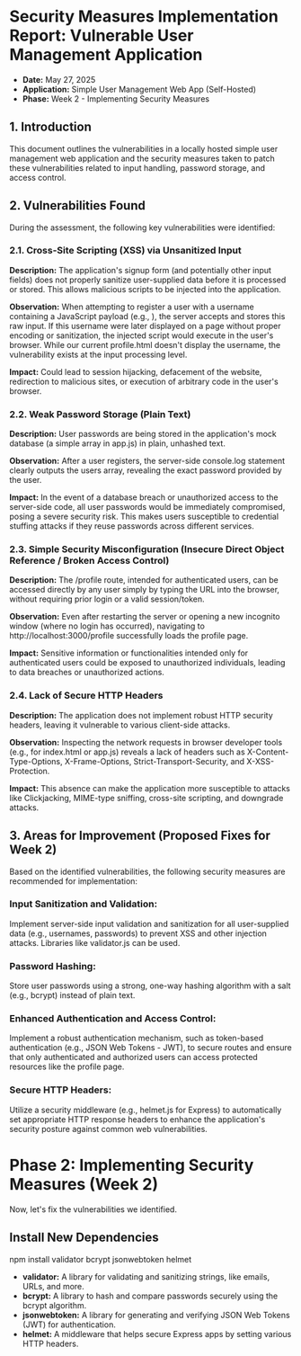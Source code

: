 # Security Measures Implementation Report: Vulnerable User Management Application
- **Date:** May 27, 2025
- **Application:** Simple User Management Web App (Self-Hosted)
- **Phase:** Week 2 - Implementing Security Measures 

## 1. Introduction
This document outlines the vulnerabilities in a locally hosted simple user management web application and the security measures taken to 
 patch these vulnerabilities related to input handling, password storage, and access control.

## 2. Vulnerabilities Found
During the assessment, the following key vulnerabilities were identified:

### 2.1. Cross-Site Scripting (XSS) via Unsanitized Input
**Description:** 
The application's signup form (and potentially other input fields) does not properly sanitize user-supplied data before it is processed or stored. This allows malicious scripts to be injected into the application.

**Observation:** 
When attempting to register a user with a username containing a JavaScript payload (e.g., <script>alert('XSS Vulnerable!');</script>), the server accepts and stores this raw input. If this username were later displayed on a page without proper encoding or sanitization, the injected script would execute in the user's browser. While our current profile.html doesn't display the username, the vulnerability exists at the input processing level.

**Impact:** 
Could lead to session hijacking, defacement of the website, redirection to malicious sites, or execution of arbitrary code in the user's browser.

### 2.2. Weak Password Storage (Plain Text)
**Description:** 
User passwords are being stored in the application's mock database (a simple array in app.js) in plain, unhashed text.

**Observation:** 
After a user registers, the server-side console.log statement clearly outputs the users array, revealing the exact password provided by the user.

**Impact:** 
In the event of a database breach or unauthorized access to the server-side code, all user passwords would be immediately compromised, posing a severe security risk. This makes users susceptible to credential stuffing attacks if they reuse passwords across different services.

### 2.3. Simple Security Misconfiguration (Insecure Direct Object Reference / Broken Access Control)
**Description:** 
The /profile route, intended for authenticated users, can be accessed directly by any user simply by typing the URL into the browser, without requiring prior login or a valid session/token.

**Observation:** 
Even after restarting the server or opening a new incognito window (where no login has occurred), navigating to http://localhost:3000/profile successfully loads the profile page.

**Impact:** 
Sensitive information or functionalities intended only for authenticated users could be exposed to unauthorized individuals, leading to data breaches or unauthorized actions.

### 2.4. Lack of Secure HTTP Headers
**Description:** 
The application does not implement robust HTTP security headers, leaving it vulnerable to various client-side attacks.

**Observation:** 
Inspecting the network requests in browser developer tools (e.g., for index.html or app.js) reveals a lack of headers such as X-Content-Type-Options, X-Frame-Options, Strict-Transport-Security, and X-XSS-Protection.

**Impact:** 
This absence can make the application more susceptible to attacks like Clickjacking, MIME-type sniffing, cross-site scripting, and downgrade attacks.

## 3. Areas for Improvement (Proposed Fixes for Week 2)
Based on the identified vulnerabilities, the following security measures are recommended for implementation:

### Input Sanitization and Validation: 
Implement server-side input validation and sanitization for all user-supplied data (e.g., usernames, passwords) to prevent XSS and other injection attacks. Libraries like validator.js can be used.

### Password Hashing: 
Store user passwords using a strong, one-way hashing algorithm with a salt (e.g., bcrypt) instead of plain text.

### Enhanced Authentication and Access Control: 
Implement a robust authentication mechanism, such as token-based authentication (e.g., JSON Web Tokens - JWT), to secure routes and ensure that only authenticated and authorized users can access protected resources like the profile page.

### Secure HTTP Headers: 
Utilize a security middleware (e.g., helmet.js for Express) to automatically set appropriate HTTP response headers to enhance the application's security posture against common web vulnerabilities.

# Phase 2: Implementing Security Measures (Week 2)
Now, let's fix the vulnerabilities we identified.

## Install New Dependencies
npm install validator bcrypt jsonwebtoken helmet
- **validator:** A library for validating and sanitizing strings, like emails, URLs, and more.
- **bcrypt:** A library to hash and compare passwords securely using the bcrypt algorithm.
- **jsonwebtoken:** A library for generating and verifying JSON Web Tokens (JWT) for authentication.
- **helmet:** A middleware that helps secure Express apps by setting various HTTP headers.
